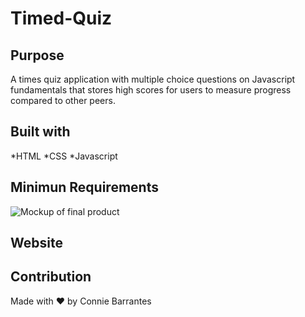 # Timed-Quiz

## Purpose
A times quiz application with multiple choice questions on Javascript fundamentals that stores high scores for users to measure progress compared to other peers. 

## Built with
*HTML
*CSS
*Javascript

## Minimun Requirements



![Mockup of final product]() 

## Website


## Contribution
Made with ❤️ by Connie Barrantes